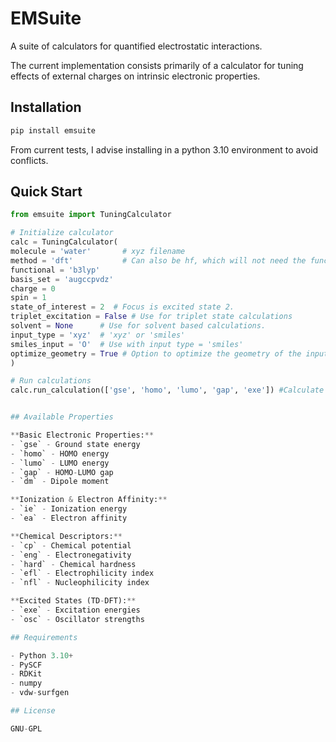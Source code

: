 # EMSuite

A suite of calculators for quantified electrostatic interactions.

The current implementation  consists primarily of a calculator for tuning effects of external charges on intrinsic electronic properties. 


## Installation

```bash
pip install emsuite
```

From current tests, I advise installing in a python 3.10 environment to avoid conflicts. 

## Quick Start

```python
from emsuite import TuningCalculator

# Initialize calculator
calc = TuningCalculator(
molecule = 'water'       # xyz filename
method = 'dft'           # Can also be hf, which will not need the functional
functional = 'b3lyp'     
basis_set = 'augccpvdz'
charge = 0
spin = 1  
state_of_interest = 2  # Focus is excited state 2.
triplet_excitation = False # Use for triplet state calculations 
solvent = None      # Use for solvent based calculations.
input_type = 'xyz'  # 'xyz' or 'smiles'
smiles_input = 'O'  # Use with input type = 'smiles'
optimize_geometry = True # Option to optimize the geometry of the input. Works for both smiles and xyz.
)

# Run calculations
calc.run_calculation(['gse', 'homo', 'lumo', 'gap', 'exe']) #Calculate the tuning effect of a charge of 1.0 e on the ground state energy, HOMO, LUMO, HOMO-LUMO gap and S2 execitation energy.


## Available Properties

**Basic Electronic Properties:**
- `gse` - Ground state energy
- `homo` - HOMO energy
- `lumo` - LUMO energy  
- `gap` - HOMO-LUMO gap
- `dm` - Dipole moment

**Ionization & Electron Affinity:**
- `ie` - Ionization energy
- `ea` - Electron affinity

**Chemical Descriptors:**
- `cp` - Chemical potential
- `eng` - Electronegativity
- `hard` - Chemical hardness
- `efl` - Electrophilicity index
- `nfl` - Nucleophilicity index

**Excited States (TD-DFT):**
- `exe` - Excitation energies
- `osc` - Oscillator strengths

## Requirements

- Python 3.10+
- PySCF
- RDKit
- numpy
- vdw-surfgen

## License

GNU-GPL